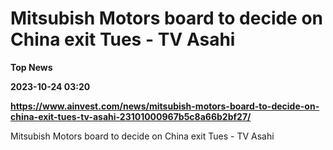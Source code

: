 # Mitsubish Motors board to decide on China exit Tues - TV Asahi
**Top News**

**2023-10-24 03:20**

**https://www.ainvest.com/news/mitsubish-motors-board-to-decide-on-china-exit-tues-tv-asahi-23101000967b5c8a66b2bf27/**

Mitsubish Motors board to decide on China exit Tues - TV Asahi